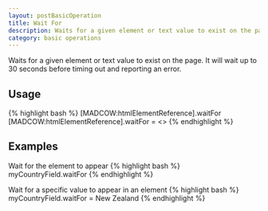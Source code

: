 ```yaml
---
layout: postBasicOperation
title: Wait For
description: Waits for a given element or text value to exist on the page.
category: basic operations
---
```


Waits for a given element or text value to exist on the page. It will wait up to 30 seconds before timing out and reporting an error.

## Usage
{% highlight bash %}
[MADCOW:htmlElementReference].waitFor
[MADCOW:htmlElementReference].waitFor = <<text value to wait for>>
{% endhighlight %}

## Examples

Wait for the element to appear
{% highlight bash %}
myCountryField.waitFor
{% endhighlight %}

Wait for a specific value to appear in an element
{% highlight bash %}
myCountryField.waitFor = New Zealand
{% endhighlight %}


